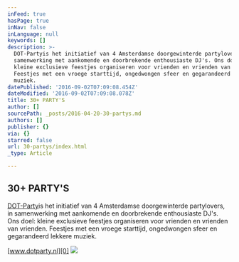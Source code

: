 ```yaml
---
inFeed: true
hasPage: true
inNav: false
inLanguage: null
keywords: []
description: >-
  DOT-Partyis het initiatief van 4 Amsterdamse doorgewinterde partylovers, in
  samenwerking met aankomende en doorbrekende enthousiaste DJ's. Ons doel:
  kleine exclusieve feestjes organiseren voor vrienden en vrienden van vrienden.
  Feestjes met een vroege starttijd, ongedwongen sfeer en gegarandeerd lekkere
  muziek.
datePublished: '2016-09-02T07:09:08.454Z'
dateModified: '2016-09-02T07:09:08.078Z'
title: 30+ PARTY'S
author: []
sourcePath: _posts/2016-04-20-30-partys.md
authors: []
publisher: {}
via: {}
starred: false
url: 30-partys/index.html
_type: Article

---
```

## 30+ PARTY'S

[DOT-Party][0]is het initiatief van 4 Amsterdamse doorgewinterde partylovers, in samenwerking met aankomende en doorbrekende enthousiaste DJ's. Ons doel: kleine exclusieve feestjes organiseren voor vrienden en vrienden van vrienden. Feestjes met een vroege starttijd, ongedwongen sfeer en gegarandeerd lekkere muziek.

[www.dotparty.nl][0]
![](https://the-grid-user-content.s3-us-west-2.amazonaws.com/acfeb1a1-b8ea-47c3-9dde-3ef719ab8d01.png)

[0]: http://www.dotparty.nl/